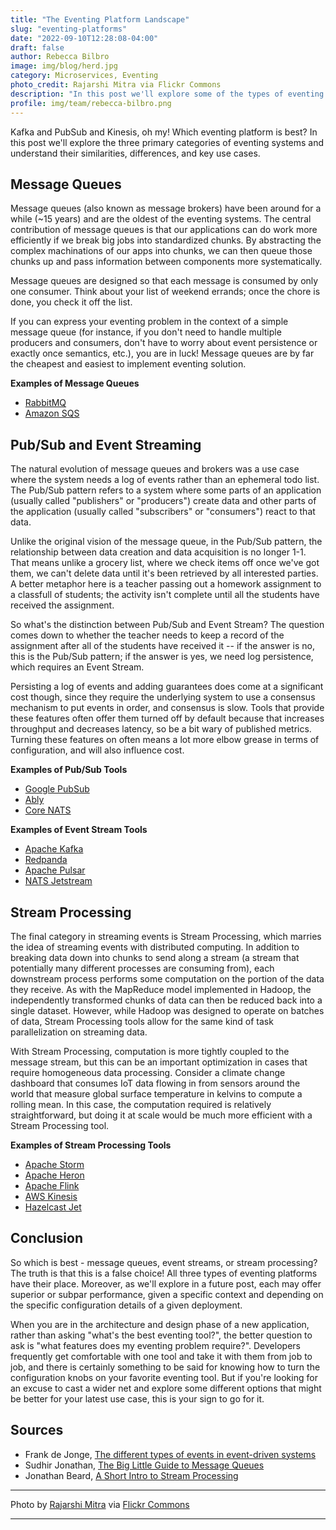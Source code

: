 ```yaml
---
title: "The Eventing Platform Landscape"
slug: "eventing-platforms"
date: "2022-09-10T12:28:08-04:00"
draft: false
author: Rebecca Bilbro
image: img/blog/herd.jpg
category: Microservices, Eventing
photo_credit: Rajarshi Mitra via Flickr Commons
description: "In this post we'll explore some of the types of eventing platforms and discuss why it's not about deciding which is objectively the 'best', but about knowing how to select the best tool for a given context."
profile: img/team/rebecca-bilbro.png
---
```


Kafka and PubSub and Kinesis, oh my! Which eventing platform is best? In this post we'll explore the three primary categories of eventing systems and understand their similarities, differences, and key use cases.

<!--more-->

## Message Queues

Message queues (also known as message brokers) have been around for a while (~15 years) and are the oldest of the eventing systems. The central contribution of message queues is that our applications can do work more efficiently if we break big jobs into standardized chunks. By abstracting the complex machinations of our apps into chunks, we can then queue those chunks up and pass information between components more systematically.

Message queues are designed so that each message is consumed by only one consumer. Think about your list of weekend errands; once the chore is done, you check it off the list.

If you can express your eventing problem in the context of a simple message queue (for instance, if you don't need to handle multiple producers and consumers, don't have to worry about event persistence or exactly once semantics, etc.), you are in luck! Message queues are by far the cheapest and easiest to implement eventing solution.

**Examples of Message Queues**

- [RabbitMQ](https://www.rabbitmq.com/)
- [Amazon SQS](https://aws.amazon.com/sqs/)

## Pub/Sub and Event Streaming

The natural evolution of message queues and brokers was a use case where the system needs a log of events rather than an ephemeral todo list. The Pub/Sub pattern refers to a system where some parts of an application (usually called "publishers" or "producers") create data and other parts of the application (usually called "subscribers" or "consumers") react to that data.

Unlike the original vision of the message queue, in the Pub/Sub pattern, the relationship between data creation and data acquisition is no longer 1-1. That means unlike a grocery list, where we check items off once we've got them, we can't delete data until it's been retrieved by all interested parties. A better metaphor here is a teacher passing out a homework assignment to a classfull of students; the activity isn't complete until all the students have received the assignment.

So what's the distinction between Pub/Sub and Event Stream? The question comes down to whether the teacher needs to keep a record of the assignment after all of the students have received it -- if the answer is no, this is the Pub/Sub pattern; if the answer is yes, we need log persistence, which requires an Event Stream.

Persisting a log of events and adding guarantees does come at a significant cost though, since they require the underlying system to use a consensus mechanism to put events in order, and consensus is slow. Tools that provide these features often offer them turned off by default because that increases throughput and decreases latency, so be a bit wary of published metrics. Turning these features on often means a lot more elbow grease in terms of configuration, and will also influence cost.

**Examples of Pub/Sub Tools**

- [Google PubSub](https://cloud.google.com/pubsub)
- [Ably](https://ably.com/pub-sub-messaging)
- [Core NATS](https://docs.nats.io/nats-concepts/core-nats)

**Examples of Event Stream Tools**

- [Apache Kafka](https://kafka.apache.org/)
- [Redpanda](https://redpanda.com/)
- [Apache Pulsar](https://pulsar.apache.org/)
- [NATS Jetstream](https://docs.nats.io/nats-concepts/jetstream)

## Stream Processing

The final category in streaming events is Stream Processing, which marries the idea of streaming events with distributed computing. In addition to breaking data down into chunks to send along a stream (a stream that potentially many different processes are consuming from), each downstream process performs some computation on the portion of the data they receive. As with the MapReduce model implemented in Hadoop, the independently transformed chunks of data can then be reduced back into a single dataset. However, while Hadoop was designed to operate on batches of data, Stream Processing tools allow for the same kind of task parallelization on streaming data.

With Stream Processing, computation is more tightly coupled to the message stream, but this can be an important optimization in cases that require homogeneous data processing. Consider a climate change dashboard that consumes IoT data flowing in from sensors around the world that measure global surface temperature in kelvins to compute a rolling mean. In this case, the computation required is relatively straightforward, but doing it at scale would be much more efficient with a Stream Processing tool.

**Examples of Stream Processing Tools**

- [Apache Storm](https://storm.apache.org/)
- [Apache Heron](https://heron.apache.org/)
- [Apache Flink](https://flink.apache.org/)
- [AWS Kinesis](https://aws.amazon.com/kinesis/)
- [Hazelcast Jet](https://jet-start.sh/)

## Conclusion

So which is best - message queues, event streams, or stream processing? The truth is that this is a false choice! All three types of eventing platforms have their place. Moreover, as we'll explore in a future post, each may offer superior or subpar performance, given a specific context and depending on the specific configuration details of a given deployment.

When you are in the architecture and design phase of a new application, rather than asking "what's the best eventing tool?", the better question to ask is "what features does my eventing problem require?". Developers frequently get comfortable with one tool and take it with them from job to job, and there is certainly something to be said for knowing how to turn the configuration knobs on your favorite eventing tool. But if you're looking for an excuse to cast a wider net and explore some different options that might be better for your latest use case, this is your sign to go for it.

## Sources

- Frank de Jonge, [The different types of events in event-driven systems](https://blog.frankdejonge.nl/the-different-types-of-events-in-event-driven-systems/)
- Sudhir Jonathan, [The Big Little Guide to Message Queues](https://sudhir.io/the-big-little-guide-to-message-queues)
- Jonathan Beard, [A Short Intro to Stream Processing](https://www.jonathanbeard.io/blog/2015/09/19/streaming-and-dataflow.html)

---

Photo by [Rajarshi Mitra](https://www.flickr.com/photos/tataimitra/) via [Flickr Commons](https://flic.kr/p/244actT)

---
